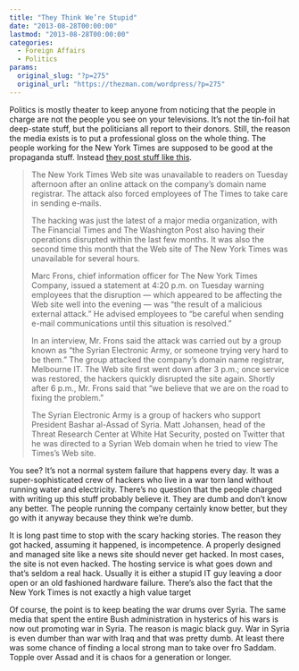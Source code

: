 ```yaml
---
title: "They Think We’re Stupid"
date: "2013-08-28T00:00:00"
lastmod: "2013-08-28T00:00:00"
categories:
  - Foreign Affairs
  - Politics
params:
  original_slug: "?p=275"
  original_url: "https://thezman.com/wordpress/?p=275"
---
```


Politics is mostly theater to keep anyone from noticing that the people
in charge are not the people you see on your televisions. It’s not the
tin-foil hat deep-state stuff, but the politicians all report to their
donors. Still, the reason the media exists is to put a professional
gloss on the whole thing. The people working for the New York Times are
supposed to be good at the propaganda stuff. Instead <a
href="https://www.nytimes.com/2013/08/28/business/media/hacking-attack-is-suspected-on-times-web-site.html?_r=0"
rel="noopener" target="_blank">they post stuff like this</a>.

> The New York Times Web site was unavailable to readers on Tuesday
> afternoon after an online attack on the company’s domain name
> registrar. The attack also forced employees of The Times to take care
> in sending e-mails.
>
> The hacking was just the latest of a major media organization, with
> The Financial Times and The Washington Post also having their
> operations disrupted within the last few months. It was also the
> second time this month that the Web site of The New York Times was
> unavailable for several hours.
>
> Marc Frons, chief information officer for The New York Times Company,
> issued a statement at 4:20 p.m. on Tuesday warning employees that the
> disruption — which appeared to be affecting the Web site well into the
> evening — was “the result of a malicious external attack.” He advised
> employees to “be careful when sending e-mail communications until this
> situation is resolved.”
>
> In an interview, Mr. Frons said the attack was carried out by a group
> known as “the Syrian Electronic Army, or someone trying very hard to
> be them.” The group attacked the company’s domain name registrar,
> Melbourne IT. The Web site first went down after 3 p.m.; once service
> was restored, the hackers quickly disrupted the site again. Shortly
> after 6 p.m., Mr. Frons said that “we believe that we are on the road
> to fixing the problem.”
>
> The Syrian Electronic Army is a group of hackers who support President
> Bashar al-Assad of Syria. Matt Johansen, head of the Threat Research
> Center at White Hat Security, posted on Twitter that he was directed
> to a Syrian Web domain when he tried to view The Times’s Web site.

You see? It’s not a normal system failure that happens every day. It was
a super-sophisticated crew of hackers who live in a war torn land
without running water and electricity. There’s no question that the
people charged with writing up this stuff probably believe it. They are
dumb and don’t know any better. The people running the company certainly
know better, but they go with it anyway because they think we’re dumb.

It is long past time to stop with the scary hacking stories. The reason
they got hacked, assuming it happened, is incompetence. A properly
designed and managed site like a news site should never get hacked. In
most cases, the site is not even hacked. The hosting service is what
goes down and that’s seldom a real hack. Usually it is either a stupid
IT guy leaving a door open or an old fashioned hardware failure. There’s
also the fact that the New York Times is not exactly a high value target

Of course, the point is to keep beating the war drums over Syria. The
same media that spent the entire Bush administration in hysterics of his
wars is now out promoting war in Syria. The reason is magic black guy.
War in Syria is even dumber than war with Iraq and that was pretty dumb.
At least there was some chance of finding a local strong man to take
over fro Saddam. Topple over Assad and it is chaos for a generation or
longer.
